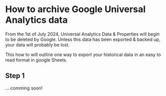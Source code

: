 # How to archive Google Universal Analytics data


From the 1st of July 2024, Universal Analytics Data & Properties will begin to
be deleted by Google. Unless this data has been exported & backed up, your data
will probably be lost.

This how to will outline one way to export your historical data in an easy to
read format in google Sheets.

## Step 1

... comming soon!